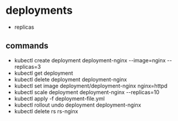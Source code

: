 # deployments
- replicas

## commands
- kubectl create deployment deployment-nginx --image=nginx --replicas=3
- kubectl get deployment
- kubectl delete deployment deployment-nginx
- kubectl set image deployment/deployment-nginx nginx=httpd
- kubectl scale deployment deployment-nginx --replicas=10
- kubectl apply -f deployment-file.yml
- kubectl rollout undo deployment deployment-nginx
- kubectl delete rs rs-nginx